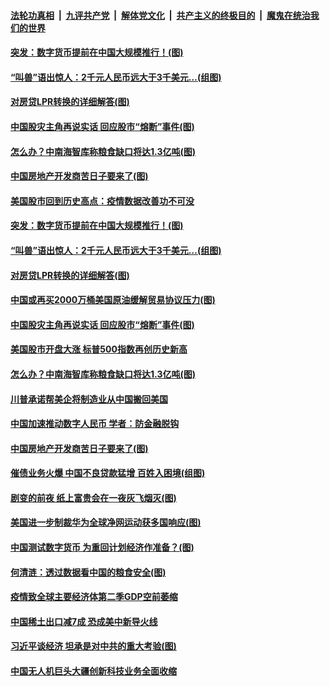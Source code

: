 ####  [法轮功真相](../../../../basic/blob/master/README.md?t=08191603) &nbsp;|&nbsp; [九评共产党](../../../../9ping.md/blob/master/README.md?t=08191603) &nbsp;|&nbsp; [解体党文化](../../../../jtdwh.md/blob/master/README.md?t=08191603)  &nbsp;|&nbsp; [共产主义的终极目的](../../../../gczydzjmd.md/blob/master/README.md?t=08191603) &nbsp;|&nbsp; [魔鬼在统治我们的世界](../../../../mgztzwmdsj.md/blob/master/README.md?t=08191603) 

#### [突发：数字货币提前在中国大规模推行！(图)](../pages/p5/943460.md?t=08191603) 

#### [“叫兽”语出惊人：2千元人民币远大于3千美元…(组图)](../pages/p5/943455.md?t=08191603) 

#### [对房贷LPR转换的详细解答(图)](../pages/p5/943456.md?t=08191603) 

#### [中国股灾主角再说实话 回应股市“熔断”事件(图)](../pages/p5/943424.md?t=08191603) 

#### [怎么办？中南海智库称粮食缺口将达1.3亿吨(图)](../pages/p5/943408.md?t=08191603) 

#### [中国房地产开发商苦日子要来了(图)](../pages/p5/943319.md?t=08191603) 

#### [美国股市回到历史高点：疫情数据改善功不可没](../pages/p5/943474.md?t=08191603) 

#### [突发：数字货币提前在中国大规模推行！(图)](../pages/p5/943460.md?t=08191603) 

#### [“叫兽”语出惊人：2千元人民币远大于3千美元…(组图)](../pages/p5/943455.md?t=08191603) 

#### [对房贷LPR转换的详细解答(图)](../pages/p5/943456.md?t=08191603) 

#### [中国或再买2000万桶美国原油缓解贸易协议压力(图)](../pages/p5/943435.md?t=08191603) 

#### [中国股灾主角再说实话 回应股市“熔断”事件(图)](../pages/p5/943424.md?t=08191603) 

#### [美国股市开盘大涨 标普500指数再创历史新高](../pages/p5/943413.md?t=08191603) 

#### [怎么办？中南海智库称粮食缺口将达1.3亿吨(图)](../pages/p5/943408.md?t=08191603) 

#### [川普承诺帮美企将制造业从中国搬回美国](../pages/p5/943403.md?t=08191603) 

#### [中国加速推动数字人民币 学者：防金融脱钩](../pages/p5/943400.md?t=08191603) 

#### [中国房地产开发商苦日子要来了(图)](../pages/p5/943319.md?t=08191603) 

#### [催债业务火爆 中国不良贷款猛增 百姓入困境(组图)](../pages/p5/943308.md?t=08191603) 

#### [剧变的前夜 纸上富贵会在一夜灰飞烟灭(图)](../pages/p5/943314.md?t=08191603) 

#### [美国进一步制裁华为全球净网运动获多国响应(图)](../pages/p5/943333.md?t=08191603) 

#### [中国测试数字货币 为重回计划经济作准备？(图)](../pages/p5/943326.md?t=08191603) 

#### [何清涟：透过数据看中国的粮食安全(图)](../pages/p5/943325.md?t=08191603) 

#### [疫情致全球主要经济体第二季GDP空前萎缩](../pages/p5/943313.md?t=08191603) 

#### [中国稀土出口减7成 恐成美中新导火线](../pages/p5/943309.md?t=08191603) 

#### [习近平谈经济 坦承是对中共的重大考验(图)](../pages/p5/943305.md?t=08191603) 

#### [中国无人机巨头大疆创新科技业务全面收缩](../pages/p5/943289.md?t=08191603) 

